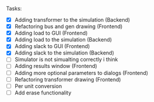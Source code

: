 Tasks:
- [X] Adding transformer to the simulation (Backend)
- [x] Refactoring bus and gen drawing (Frontend)
- [x] Adding load to GUI (Frontend)
- [x] Adding load to the simulation (Backend)
- [x] Adding slack to GUI (Frontend)
- [x] Adding slack to the simulation (Backend)
- [ ] Simulator is not simualting correctly i think
- [ ] Adding results window (Frontend)
- [ ] Adding more optional parameters to dialogs (Frontend)
- [ ] Refactoring transformer drawing (Frontend)
- [ ] Per unit conversion
- [ ] Add erase functionality
